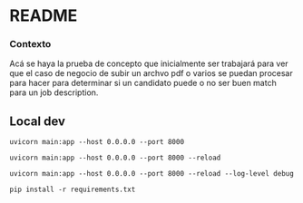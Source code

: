 # README

### Contexto

Acá se haya la prueba de concepto que inicialmente ser trabajará 
para ver que el caso de negocio de subir un archvo pdf o varios se 
puedan procesar para hacer para determinar si un candidato puede o no
ser buen match para un job description.





## Local dev

```
uvicorn main:app --host 0.0.0.0 --port 8000

uvicorn main:app --host 0.0.0.0 --port 8000 --reload

uvicorn main:app --host 0.0.0.0 --port 8000 --reload --log-level debug
```


```
pip install -r requirements.txt
```